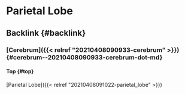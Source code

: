 # Parietal Lobe


## Backlink {#backlink}


### [Cerebrum]({{< relref "20210408090933-cerebrum" >}}) {#cerebrum--20210408090933-cerebrum-dot-md}


#### Top {#top}

[Parietal Lobe]({{< relref "20210408091022-parietal_lobe" >}})
